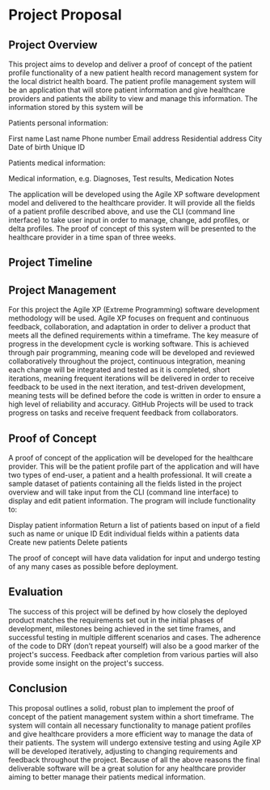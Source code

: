# Project Proposal

## Project Overview

This project aims to develop and deliver a proof of concept of the patient profile functionality of a new patient health record management system for the local district health board. The patient profile management system will be an application that will store patient information and give healthcare providers and patients the ability to view and manage this information. The information stored by this system will be

Patients personal information:

First name
Last name
Phone number
Email address
Residential address
City
Date of birth
Unique ID

Patients medical information:

Medical information, e.g. Diagnoses, Test results, Medication
Notes

The application will be developed using the Agile XP software development model and delivered to the healthcare provider. It will provide all the fields of a patient profile described above, and use the CLI (command line interface) to take user input in order to manage, change, add profiles, or delta profiles. The proof of concept of this system will be presented to the healthcare provider in a time span of three weeks.

## Project Timeline



## Project Management

For this project the Agile XP (Extreme Programming) software development methodology will be used. Agile XP focuses on frequent and continuous feedback, collaboration, and adaptation in order to deliver a product that meets all the defined requirements within a timeframe. The key measure of progress in the development cycle is working software. This is achieved through pair programming, meaning code will be developed and reviewed collaboratively throughout the project, continuous integration, meaning each change will be integrated and tested as it is completed, short iterations, meaning frequent iterations will be delivered in order to receive feedback to be used in the next iteration, and test-driven development, meaning tests will be defined before the code is written in order to ensure a high level of reliability and accuracy. GitHub Projects will be used to track progress on tasks and receive frequent feedback from collaborators.


## Proof of Concept

A proof of concept of the application will be developed for the healthcare provider. This will be the patient profile part of the application and will have two types of end-user, a patient and a health professional. It will create a sample dataset of patients containing all the fields listed in the project overview and will take input from the CLI (command line interface) to display and edit patient information. The program will include functionality to:

Display patient information
Return a list of patients based on input of a field such as name or unique ID
Edit individual fields within a patients data
Create new patients
Delete patients

The proof of concept will have data validation for input and undergo testing of any many cases as possible before deployment.

## Evaluation

The success of this project will be defined by how closely the deployed product matches the requirements set out in the initial phases of development, milestones being achieved in the set time frames, and successful testing in multiple different scenarios and cases. The adherence of the code to DRY (don’t repeat yourself) will also be a good marker of the project's success. Feedback after completion from various parties will also provide some insight on the project's success.

## Conclusion

This proposal outlines a solid, robust plan to implement the proof of concept of the patient management system within a short timeframe. The system will contain all necessary functionality to manage patient profiles and give healthcare providers a more efficient way to manage the data of their patients. The system will undergo extensive testing and using Agile XP will be developed iteratively, adjusting to changing requirements and feedback throughout the project. Because of all the above reasons the final deliverable software will be a great solution for any healthcare provider aiming to better manage their patients medical information.